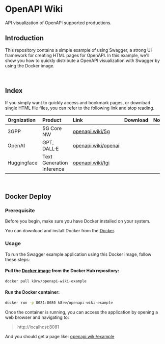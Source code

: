 # OpenAPI Wiki

API visualization of OpenAPI supported productions.

## Introduction

This repository contains a simple example of using Swagger, a strong UI framework for creating HTML pages for OpenAPI. In this example, we'll show you how to quickly distribute a OpenAPI visualization with Swagger by using the Docker image.

<br/>

## Index

If you simply want to quickly access and bookmark pages, or download single HTML file files, you can refer to the following link and stop reading.

| Orgnization | Product | Link | Download | Note |
| :------ | :------ | :----------------------------------------- |:---|:---|
| 3GPP   | 5G Core NW   | [openapi.wiki/5g](https://www.openapi.wiki/5g)   |
| OpenAI   | GPT, DALL·E   | [openapi.wiki/openai](https://www.openapi.wiki/openai)  |
| Huggingface   | Text Generation Inference   | [openapi.wiki/tgi](https://www.openapi.wiki/tgi)  |

<br/>

## Docker Deploy

### Prerequisite

Before you begin, make sure you have Docker installed on your system.

You can download and install Docker from the [Docker](https://www.docker.com/get-started).

### Usage

To run the Swagger example application using this Docker image, follow these steps:

#### Pull the [Docker image](https://hub.docker.com/repository/docker/k8rw/5g-api/tags?page=1&ordering=last_updated) from the Docker Hub repository:
```bash
docker pull k8rw/openapi-wiki-example
```

#### Run the Docker container:
```bash
docker run -p 8081:8080 k8rw/openapi-wiki-example
```
Once the container is running, you can access the application by opening a web browser and navigating to:  
> http://localhost:8081

And you should get a page like: [openapi.wiki/example](https://www.openapi.wiki/example)

<br/>
